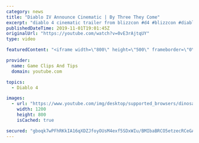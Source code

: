 ```yaml
---
category: news
title: "Diablo IV Announce Cinematic | By Three They Come"
excerpt: "diablo 4 cinematic trailer from blizzcon #d4 #blizzcon #diablo."
publishedDateTime: 2019-11-01T19:01:45Z
originalUrl: "https://youtube.com/watch?v=0vE3rAjtqUY"
type: video

featuredContent: "<iframe width=\"800\" height=\"500\" frameborder=\"0\" src=\"https://www.youtube.com/embed/0vE3rAjtqUY\" allow=\"accelerometer; autoplay; encrypted-media; gyroscope; picture-in-picture\" allowfullscreen></iframe>"

provider:
  name: Game Clips And Tips
  domain: youtube.com

topics:
  - Diablo 4

images:
  - url: "https://www.youtube.com/img/desktop/supported_browsers/dinosaur.png"
    width: 1200
    height: 800
    isCached: true

secured: "gboqk7wPFhRKkIA16qXDZJfoyOUsM4exf5SDxWIu/BMIbaBRCO5etzecRCeGA/O7mk/MoJTyshh65z7f04nFX/BszbsPEC1SIyW1WSY6XmEG2vjowSfkjXu1KqbOKqYb7+AT3FZmNPBIKYhHIykKmgenuPDMG2cacNv9221g34dgUoUsdatUPV+dKrtODVU0uqn2jogr+hMSCKLQH4WIKI/extZMjzVM93nN+yZ6L9CX3UEMoXLENGPpsFA5xS66KVhm5fWOd2VPAUv6YEf/R4AjdBuiAIorhEcaZDyhsetFWKCdtJ6OGbTz1vAfej9f+oVhYVwDGXxpkGZDKfuGvY32cXZ13QSmoH/o1enpY9/Ql2iru8sY5k7bdx1RtEZ0+xdDl8+d9zqdC8JB8ktc+A==;ZA4WrZmH5zHfmTAUrKFoCg=="
---
```



